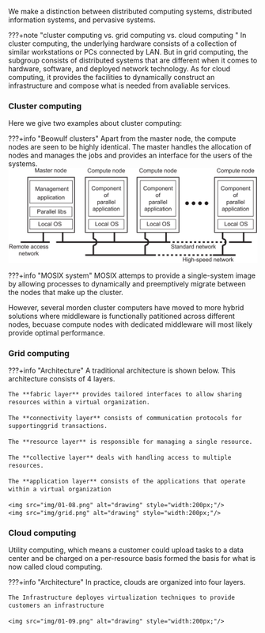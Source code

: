 We make a distinction between distributed computing systems, distributed information systems, and pervasive systems. 

???+note "cluster computing vs. grid computing vs. cloud computing "
    In cluster computing, the underlying hardware consists of a collection of similar workstations or PCs connected by LAN. But in grid computing, the subgroup consists of distributed systems that are different when it comes to hardware, software, and deployed network technology. As for cloud computing, it provides the facilities to dynamically construct an infrastructure and compose what is needed from avaliable services.

### Cluster computing

Here we give two examples about cluster computing:

???+info "Beowulf clusters"
    Apart from the master node, the compute nodes are seen to be highly identical. The master handles the allocation of nodes and manages the jobs and provides an interface for the users of the systems.
    ![](img/01-07.png)

???+info "MOSIX system"
    MOSIX attemps to provide a single-system image by allowing processes to dynamically and preemptively migrate between the nodes that make up the cluster.
    
However, several morden cluster computers have moved to more hybrid solutions where middleware is functionally patitioned across different nodes, becuase compute nodes with dedicated middleware will most likely provide optimal performance.

### Grid computing

???+info "Architecture"
    A traditional architecture is shown below. This architecture consists of 4 layers. 

    The **fabric layer** provides tailored interfaces to allow sharing resources within a virtual organization. 

    The **connectivity layer** consists of communication protocols for supportinggrid transactions. 
    
    The **resource layer** is responsible for managing a single resource. 

    The **collective layer** deals with handling access to multiple resources. 
    
    The **application layer** consists of the applications that operate within a virtual organization

    <img src="img/01-08.png" alt="drawing" style="width:200px;"/>
    <img src="img/grid.png" alt="drawing" style="width:200px;"/>

<!-- ![](img/01-08.png)![](img/grid.png) -->

### Cloud computing
Utility computing, which means a customer could upload tasks to a data center and be charged on a per-resource basis formed the basis for what is now called cloud computing. 


???+info "Architecture"
    In practice, clouds are organized into four layers.

    The Infrastructure deployes virtualization techniques to provide customers an infrastructure

    <img src="img/01-09.png" alt="drawing" style="width:200px;"/>

